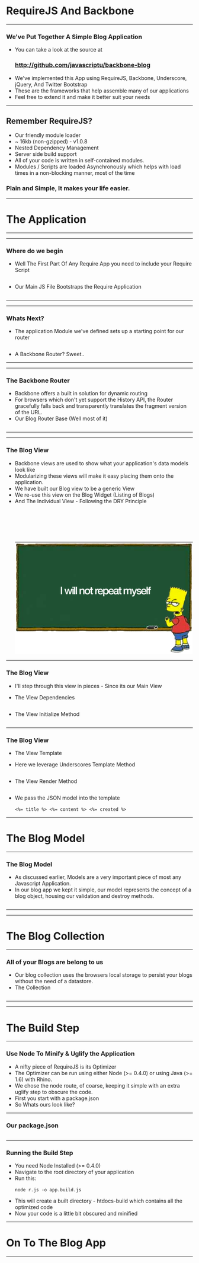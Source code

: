 # RequireJS And Backbone
---

### We've Put Together A Simple Blog Application
  - You can take a look at the source at <h3 class='center'>http://github.com/javascriptu/backbone-blog</h3>
  - We've implemented this App using RequireJS, Backbone, Underscore, jQuery, And Twitter Bootstrap
  - These are the frameworks that help assemble many of our applications
  - Feel free to extend it and make it better suit your needs

---
## Remember RequireJS?
  - Our friendly module loader
  - ~ 16kb  (non-gzipped) - v1.0.8
  - Nested Dependency Management
  - Server side build support
  - All of your code is written in self-contained modules.
  - Modules / Scripts are loaded Asynchronously which helps with load times in a non-blocking manner, most of the time

<h3 class='slide center noli'> Plain and Simple, It makes your life easier.</h3>

---
# The Application
---

---
### Where do we begin

  - Well The First Part Of Any Require App you need to include your Require Script
    <pre><code src="require-backbone/require-include.txt"></code></pre>

  - Our Main JS File Bootstraps the Require Application
    <pre class='min'><code src="require-backbone/require-main.js"></code></pre>

---

---
### Whats Next?
  - The application Module we've defined sets up a starting point for our router
    <pre class='min'><code src="require-backbone/application-module.js"></code></pre>
  - A Backbone Router? Sweet..

---

---
### The Backbone Router
  - Backbone offers a built in solution for dynamic routing
  - For browsers which don't yet support the History API, the Router gracefully falls back and transparently translates the fragment version of the URL.
  - Our Blog Router Base (Well most of it)
  <pre class='min'><code src="require-backbone/backbone-router.js"></code></pre>
---

---
### The Blog View
  - Backbone views are used to show what your application's data models look like
  - Modularizing these views will make it easy placing them onto the application.
  - We have built our Blog view to be a generic View
  - We re-use this view on the Blog Widget (Listing of Blogs)
  - And The Individual View - Following the DRY Principle
    <img src="img/decks/backbone-require/dry-simpsons.png" style='margin-top:100px;' />

---
### The Blog View
  - I'll step through this view in pieces - Since its our Main View
  - The View Dependencies
    <pre class='min'><code src="require-backbone/require-view-dependencies.js"></code></pre>

  - The View Initialize Method
    <pre class='min'><code src="require-backbone/require-view-initialize.js"></code></pre>

---
### The Blog View

  - The View Template
  - Here we leverage Underscores Template Method
    <pre class='min'><code src="require-backbone/require-view-template.js"></code></pre>

  - The View Render Method
    <pre class='min'><code src="require-backbone/require-view-render.js"></code></pre>

  - We pass the JSON model into the template
    <pre class='min'><code><%= title %> <%= content %> <%= created %></code></pre>

---
# The Blog Model
---

### The Blog Model

  - As discussed earlier, Models are a very important piece of most any Javascript Application.
  - In our blog app we kept it simple, our model represents the concept of a blog object, housing our validation and destroy methods.
    <pre class='min'><code src="require-backbone/require-model.js"></code></pre>

---

---
# The Blog Collection
---

### All of your Blogs are belong to us
  - Our blog collection uses the browsers local storage to persist your blogs without the need of a datastore.
  - The Collection
    <pre class='min'><code src="require-backbone/require-collection.js"></code></pre>

---

---
# The Build Step
---

### Use Node To Minify & Uglify the Application
  - A nifty piece of RequireJS is its Optimizer
  - The Optimizer can be run using either Node (>= 0.4.0) or using Java (>= 1.6) with Rhino.
  - We chose the node route, of coarse, keeping it simple with an extra uglify step to obscure the code.
  - First you start with a package.json
  - So Whats ours look like?
---
### Our <strong>package.json</strong>
  <pre class='min'><code src="require-backbone/require-package.js"></code></pre>

---

### Running the Build Step
  - You need Node Installed (>= 0.4.0)
  - Navigate to the root directory of your application
  - Run this:
    <pre class='min'><code>node r.js -o app.build.js</code></pre>
  - This will create a built directory - htdocs-build which contains all the optimized code
  - Now your code is a little bit obscured and minified

---
# On To The Blog App
---
